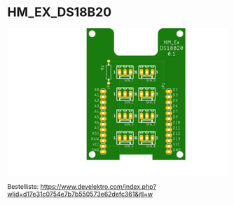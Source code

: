 # HM_EX_DS18B20

![picture](https://raw.githubusercontent.com/MueThoS76/HM_EX_DS18B20/master/HM_EX_DS18B20.png)



Bestelliste:
https://www.develektro.com/index.php?wlid=d17e31c0754e7b7b550573e62defc361&jtl=w
